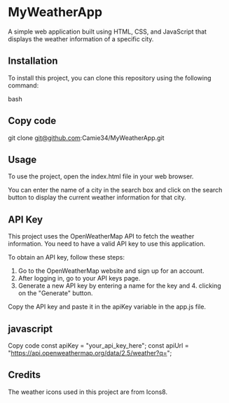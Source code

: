 # MyWeatherApp

A simple web application built using HTML, CSS, and JavaScript that displays the weather information of a specific city.

## Installation

To install this project, you can clone this repository using the following command:

bash

## Copy code

git clone git@github.com:Camie34/MyWeatherApp.git

## Usage

To use the project, open the index.html file in your web browser.

You can enter the name of a city in the search box and click on the search button to display the current weather information for that city.

## API Key

This project uses the OpenWeatherMap API to fetch the weather information. You need to have a valid API key to use this application.

To obtain an API key, follow these steps:

1. Go to the OpenWeatherMap website and sign up for an account.
2. After logging in, go to your API keys page.
3. Generate a new API key by entering a name for the key and 4. clicking on the "Generate" button.

Copy the API key and paste it in the apiKey variable in the app.js file.

## javascript 

Copy code
const apiKey = "your_api_key_here";
const apiUrl = "https://api.openweathermap.org/data/2.5/weather?q=";

## Credits

The weather icons used in this project are from Icons8. 
